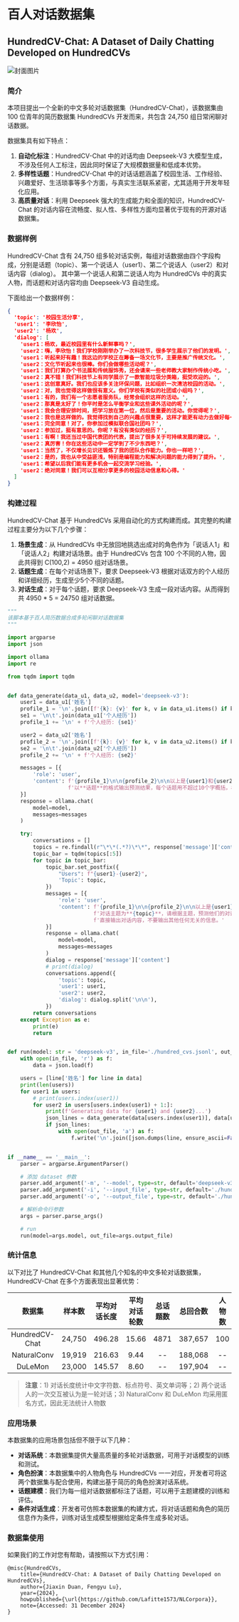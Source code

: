 # 百人对话数据集

## HundredCV-Chat: A Dataset of Daily Chatting Developed on HundredCVs

![封面图片](cover.jpg)

### 简介

本项目提出一个全新的中文多轮对话数据集（HundredCV-Chat），该数据集由 100 位青年的简历数据集 HundredCVs 开发而来，共包含 24,750 组日常闲聊对话数据。

数据集具有如下特点：
1. **自动化标注**：HundredCV-Chat 中的对话均由 Deepseek-V3 大模型生成，不涉及任何人工标注，因此同时保证了大规模数据量和低成本优势。
2. **多样性话题**：HundredCV-Chat 中的对话话题涵盖了校园生活、工作经验、兴趣爱好、生活琐事等多个方面，与真实生活联系紧密，尤其适用于开发年轻化应用。
3. **高质量对话**：利用 Deepseek 强大的生成能力和全面的知识，HundredCV-Chat 的对话内容在流畅度、拟人性、多样性方面均显著优于现有的开源对话数据集。

### 数据样例
HundredCV-Chat 含有 24,750 组多轮对话实例，每组对话数据由四个字段构成，分别是话题（topic）、第一个说话人（user1）、第二个说话人（user2）和对话内容（dialog）。
其中第一个说话人和第二说话人均为 HundredCVs 中的真实人物，而话题和对话内容均由 Deepseek-V3 自动生成。

下面给出一个数据样例：
```json
{
  'topic': '校园生活分享', 
  'user1': '李欣怡', 
  'user2': '杨欢', 
  'dialog': [
    'user1：杨欢，最近校园里有什么新鲜事吗？', 
    'user2：嗨，李欣怡！我们学校刚刚举办了一次科技节，很多学生展示了他们的发明。', 
    'user1：听起来好有趣！我这边的学校正在筹备一场文化节，主要是推广传统文化。', 
    'user2：文化节听起来也很棒。你们会做哪些活动呢？', 
    'user1：我们打算办个书法展和传统服饰秀，还会请来一些老师教大家制作传统小吃。', 
    'user2：真不错！我们科技节上有同学展示了一款智能垃圾分类箱，挺受欢迎的。', 
    'user1：这创意真好。我们也应该多关注环保问题，比如组织一次清洁校园的活动。', 
    'user2：对，我也觉得这样做很有意义。你们学校有类似的社团或小组吗？', 
    'user1：有的，我们有一个志愿者服务队，经常会组织这样的活动。', 
    'user2：那真是太好了！你平时是怎么平衡学业和这些课外活动的呢？', 
    'user1：我会合理安排时间，把学习放在第一位，然后是重要的活动。你觉得呢？', 
    'user2：我也是这样做的。我觉得找到自己的兴趣点很重要，这样才能更有动力去做好每一件事。', 
    'user1：完全同意！对了，你参加过模拟联合国社团吗？', 
    'user2：参加过，挺有意思的。你呢？有没有类似的经历？', 
    'user1：有啊！我还当过中国代表团的代表，提出了很多关于可持续发展的建议。', 
    'user2：真厉害！你在这些活动中一定学到了不少东西吧？', 
    'user1：当然了，不仅增长见识还锻炼了我的团队合作能力。你也一样吧？', 
    'user2：是的，我也从中受益匪浅，特别是编程能力和解决问题的能力得到了提升。', 
    'user1：希望以后我们能有更多机会一起交流学习经验。', 
    'user2：绝对同意！我们可以互相分享更多的校园活动信息和心得。'
  ]
}
```

### 构建过程
HundredCV-Chat 基于 HundredCVs 采用自动化的方式构建而成。其完整的构建过程主要分为以下几个步骤：
1. **场景生成**：从 HundredCVs 中无放回地挑选出成对的角色作为「说话人1」和「说话人2」构建对话场景。由于 HundredCVs 包含 100 个不同的人物，因此共得到 C(100,2) = 4950 组对话场景。
2. **话题生成**：在每个对话场景下，要求 Deepseek-V3 根据对话双方的个人经历和详细经历，生成至少5个不同的话题。
3. **对话生成**：对于每个话题，要求 Deepseek-V3 生成一段对话内容。从而得到共 4950 * 5 = 24750 组对话数据。

```python
"""
该脚本基于百人简历数据合成多轮闲聊对话数据集
"""

import argparse
import json

import ollama
import re

from tqdm import tqdm


def data_generate(data_u1, data_u2, model='deepseek-v3'):
    user1 = data_u1['姓名']
    profile_1 = '\n'.join([f'{k}: {v}' for k, v in data_u1.items() if k not in ['个人经历', '详细经历', '个人自述']])
    se1 = '\n\t'.join(data_u1['个人经历'])
    profile_1 += '\n' + f'个人经历: {se1}'

    user2 = data_u2['姓名']
    profile_2 = '\n'.join([f'{k}: {v}' for k, v in data_u2.items() if k not in ['个人经历', '详细经历', '个人自述']])
    se2 = '\n\t'.join(data_u2['个人经历'])
    profile_2 += '\n' + f'个人经历: {se2}'

    messages = [{
        'role': 'user',
        'content': f'{profile_1}\n\n{profile_2}\n\n以上是{user1}和{user2}的基本信息，他们即将进行一次对话，请预测他们对话的主题可能有哪些？'
                   f'以**话题**的格式输出预测结果，每个话题用不超过10个字概括，相邻两个话题间用换行符分隔，不要输出其他任何无关的信息。'
    }]
    response = ollama.chat(
        model=model,
        messages=messages
    )

    try:
        conversations = []
        topics = re.findall(r"\*\*(.*?)\*\*", response['message']['content'])
        topic_bar = tqdm(topics[:5])
        for topic in topic_bar:
            topic_bar.set_postfix({
                "Users": f"{user1}-{user2}",
                'Topic': topic,
            })
            messages = [{
                'role': 'user',
                'content': f'{profile_1}\n\n{profile_2}\n\n以上是{user1}和{user2}的基本信息，他们即将进行一次对话，'
                           f'对话主题为**{topic}**，请根据主题，预测他们的对话内容。要求对话语句尽量简短，轮次尽量多，'
                           f'直接输出对话内容，不要输出其他任何无关的信息。'
            }]
            response = ollama.chat(
                model=model,
                messages=messages
            )
            dialog = response['message']['content']
            # print(dialog)
            conversations.append({
                'topic': topic,
                'user1': user1,
                'user2': user2,
                'dialog': dialog.split('\n\n'),
            })
        return conversations
    except Exception as e:
        print(e)
        return


def run(model: str = 'deepseek-v3', in_file='./hundred_cvs.jsonl', out_file='./hundred_chat.jsonl'):
    with open(in_file, 'r') as f:
        data = json.load(f)

    users = [line['姓名'] for line in data]
    print(len(users))
    for user1 in users:
        # print(users.index(user1))
        for user2 in users[users.index(user1) + 1:]:
            print(f'Generating data for {user1} and {user2}...')
            json_lines = data_generate(data[users.index(user1)], data[users.index(user2)], model=model)
            if json_lines:
                with open(out_file, 'a') as f:
                    f.write('\n'.join([json.dumps(line, ensure_ascii=False) for line in json_lines]) + '\n')


if __name__ == '__main__':
    parser = argparse.ArgumentParser()

    # 添加 dataset 参数
    parser.add_argument('-m', '--model', type=str, default='deepseek-v3', help='generation model')
    parser.add_argument('-i', '--input_file', type=str, default='./hundred_cvs.jsonl', help='input file')
    parser.add_argument('-o', '--output_file', type=str, default='./hundred_chat.jsonl', help='output file')

    # 解析命令行参数
    args = parser.parse_args()

    # run
    run(model=args.model, out_file=args.output_file)
```

### 统计信息

以下对比了 HundredCV-Chat 和其他几个知名的中文多轮对话数据集，HundredCV-Chat 在多个方面表现出显著优势：

|      数据集       |  样本数   | 平均对话长度 | 平均对话轮数 | 总话题数 |  总回合数   | 人物数 |
|:--------------:|:------:|:------:|:------:|:----:|:-------:|:---:|
| HundredCV-Chat | 24,750 | 496.28 | 15.66  | 4871 | 387,657 | 100 |
|  NaturalConv   | 19,919 | 216.63 |  9.44  |  --  | 188,068 | --  |
|    DuLeMon     | 23,000 | 145.57 |  8.60  |  --  | 197,904 | --  |

> **注意**：1) 对话长度统计中文字符数、标点符号、英文单词等；2) 两个说话人的一次交互被认为是一轮对话；3) NaturalConv 和 DuLeMon 均采用匿名方式，因此无法统计人物数

### 应用场景
本数据集的应用场景包括但不限于以下几种：
- **对话系统**：本数据集提供大量高质量的多轮对话数据，可用于对话模型的训练和测试。
- **角色扮演**：本数据集中的人物角色与 HundredCVs 一一对应，开发者可将这两个数据集与配合使用，构建出基于简历的角色扮演对话系统。
- **话题建模**：我们为每一组对话数据都标注了话题，可以用于主题建模的训练和评估。
- **条件对话生成**：开发者可仿照本数据集的构建方式，将对话话题和角色的简历信息作为条件，训练对话生成模型根据给定条件生成多轮对话。


### 数据集使用
如果我们的工作对您有帮助，请按照以下方式引用：
```
@misc{HundredCVs,
    title={HundredCV-Chat: A Dataset of Daily Chatting Developed on HundredCVs},
    author={Jiaxin Duan, Fengyu Lu},
    year={2024},
    howpublished={\url{https://github.com/Lafitte1573/NLCorpora}},
    note={Accessed: 31 December 2024}
}
```
